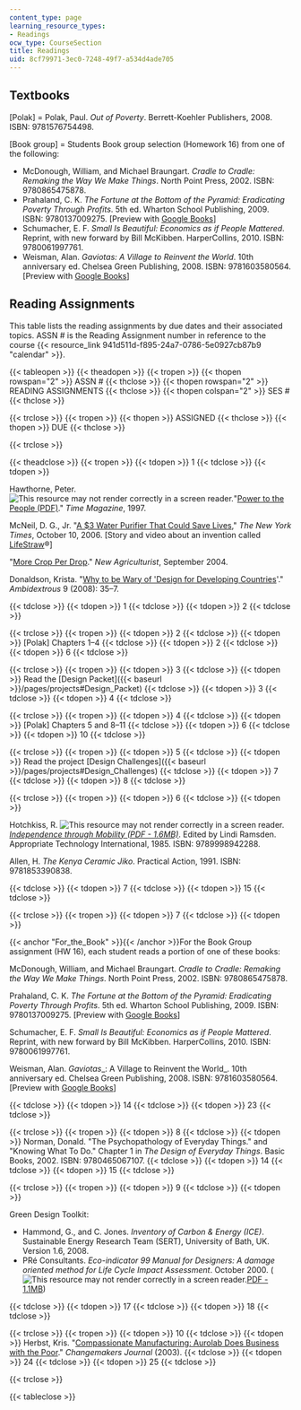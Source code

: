 ```yaml
---
content_type: page
learning_resource_types:
- Readings
ocw_type: CourseSection
title: Readings
uid: 8cf79971-3ec0-7248-49f7-a534d4ade705
---
```


Textbooks
---------

\[Polak\] = Polak, Paul. _Out of Poverty_. Berrett-Koehler Publishers, 2008. ISBN: 9781576754498.

\[Book group\] = Students Book group selection (Homework 16) from one of the following:

*   McDonough, William, and Michael Braungart. _Cradle to Cradle: Remaking the Way We Make Things_. North Point Press, 2002. ISBN: 9780865475878.
*   Prahaland, C. K. _The Fortune at the Bottom of the Pyramid: Eradicating Poverty Through Profits_. 5th ed. Wharton School Publishing, 2009. ISBN: 9780137009275. \[Preview with [Google Books](http://books.google.com/books?id=RPSG4JxAZzYC&pg=PAfrontcover#v=onepage)\]
*   Schumacher, E. F. _Small Is Beautiful: Economics as if People Mattered_. Reprint, with new forward by Bill McKibben. HarperCollins, 2010. ISBN: 9780061997761.
*   Weisman, Alan. _Gaviotas: A Village to Reinvent the World_. 10th anniversary ed. Chelsea Green Publishing, 2008. ISBN: 9781603580564. \[Preview with [Google Books](http://books.google.com/books?id=vWR_LQys4hsC&pg=PAfrontcover#v=onepage)\]

Reading Assignments
-------------------

This table lists the reading assignments by due dates and their associated topics. ASSN # is the Reading Assignment number in reference to the course {{< resource_link 941d511d-f895-24a7-0786-5e0927cb87b9 "calendar" >}}.

{{< tableopen >}}
{{< theadopen >}}
{{< tropen >}}
{{< thopen rowspan="2" >}}
ASSN #
{{< thclose >}}
{{< thopen rowspan="2" >}}
READING ASSIGNMENTS
{{< thclose >}}
{{< thopen colspan="2" >}}
SES #
{{< thclose >}}

{{< trclose >}}
{{< tropen >}}
{{< thopen >}}
ASSIGNED
{{< thclose >}}
{{< thopen >}}
DUE
{{< thclose >}}

{{< trclose >}}

{{< theadclose >}}
{{< tropen >}}
{{< tdopen >}}
1
{{< tdclose >}}
{{< tdopen >}}


Hawthorne, Peter. ![This resource may not render correctly in a screen reader.](/images/inacessible.gif)"[Power to the People (PDF)](http://www.its.caltech.edu/~e105/readings/power-to-the-people.pdf)." _Time Magazine_, 1997.

McNeil, D. G., Jr. "[A $3 Water Purifier That Could Save Lives](http://www.nytimes.com/2006/10/10/science/10find.html)," _The New York Times_, October 10, 2006. \[Story and video about an invention called [LifeStraw](http://www.vestergaard-frandsen.com/lifestraw)®\]

"[More Crop Per Drop](http://www.new-ag.info/en/focus/focusItem.php?a=1300)." _New Agriculturist_, September 2004.

Donaldson, Krista. "[Why to be Wary of 'Design for Developing Countries](http://online.fliphtml5.com/uccc/lguq/#p=1)'." _Ambidextrous_ 9 (2008): 35–7. 


{{< tdclose >}}
{{< tdopen >}}
1
{{< tdclose >}}
{{< tdopen >}}
2
{{< tdclose >}}

{{< trclose >}}
{{< tropen >}}
{{< tdopen >}}
2
{{< tdclose >}}
{{< tdopen >}}
\[Polak\] Chapters 1–4
{{< tdclose >}}
{{< tdopen >}}
2
{{< tdclose >}}
{{< tdopen >}}
6
{{< tdclose >}}

{{< trclose >}}
{{< tropen >}}
{{< tdopen >}}
3
{{< tdclose >}}
{{< tdopen >}}
Read the [Design Packet]({{< baseurl >}}/pages/projects#Design_Packet)
{{< tdclose >}}
{{< tdopen >}}
3
{{< tdclose >}}
{{< tdopen >}}
4
{{< tdclose >}}

{{< trclose >}}
{{< tropen >}}
{{< tdopen >}}
4
{{< tdclose >}}
{{< tdopen >}}
\[Polak\] Chapters 5 and 8–11
{{< tdclose >}}
{{< tdopen >}}
6
{{< tdclose >}}
{{< tdopen >}}
10
{{< tdclose >}}

{{< trclose >}}
{{< tropen >}}
{{< tdopen >}}
5
{{< tdclose >}}
{{< tdopen >}}
Read the project [Design Challenges]({{< baseurl >}}/pages/projects#Design_Challenges)
{{< tdclose >}}
{{< tdopen >}}
7
{{< tdclose >}}
{{< tdopen >}}
8
{{< tdclose >}}

{{< trclose >}}
{{< tropen >}}
{{< tdopen >}}
6
{{< tdclose >}}
{{< tdopen >}}


Hotchkiss, R. ![This resource may not render correctly in a screen reader.](/images/inacessible.gif)[_Independence through Mobility (PDF - 1.6MB)_](http://web.mit.edu/sp.784/www/DOCUMENTS/Independence%20through%20Mobility%20-%20Entire%20Document.pdf). Edited by Lindi Ramsden. Appropriate Technology International, 1985. ISBN: 9789998942288.

Allen, H. _The Kenya Ceramic Jiko_. Practical Action, 1991. ISBN: 9781853390838.


{{< tdclose >}}
{{< tdopen >}}
7
{{< tdclose >}}
{{< tdopen >}}
15
{{< tdclose >}}

{{< trclose >}}
{{< tropen >}}
{{< tdopen >}}
7
{{< tdclose >}}
{{< tdopen >}}


{{< anchor "For_the_Book" >}}{{< /anchor >}}For the Book Group assignment (HW 16), each student reads a portion of one of these books:

McDonough, William, and Michael Braungart. _Cradle to Cradle: Remaking the Way We Make Things_. North Point Press, 2002. ISBN: 9780865475878.

Prahaland, C. K. _The Fortune at the Bottom of the Pyramid: Eradicating Poverty Through Profits_. 5th ed. Wharton School Publishing, 2009. ISBN: 9780137009275. \[Preview with [Google Books](http://books.google.com/books?id=RPSG4JxAZzYC&pg=PAfrontcover#v=onepage)\]

Schumacher, E. F. _Small Is Beautiful: Economics as if People Mattered_. Reprint, with new forward by Bill McKibben. HarperCollins, 2010. ISBN: 9780061997761.

Weisman, Alan. _Gaviotas__: A Village to Reinvent the World_. 10th anniversary ed. Chelsea Green Publishing, 2008. ISBN: 9781603580564. \[Preview with [Google Books](http://books.google.com/books?id=vWR_LQys4hsC&pg=PAfrontcover#v=onepage)\]


{{< tdclose >}}
{{< tdopen >}}
14
{{< tdclose >}}
{{< tdopen >}}
23
{{< tdclose >}}

{{< trclose >}}
{{< tropen >}}
{{< tdopen >}}
8
{{< tdclose >}}
{{< tdopen >}}
Norman, Donald. "The Psychopathology of Everyday Things." and "Knowing What To Do." Chapter 1 in _The Design of Everyday Things_. Basic Books, 2002. ISBN: 9780465067107.
{{< tdclose >}}
{{< tdopen >}}
14
{{< tdclose >}}
{{< tdopen >}}
15
{{< tdclose >}}

{{< trclose >}}
{{< tropen >}}
{{< tdopen >}}
9
{{< tdclose >}}
{{< tdopen >}}


Green Design Toolkit:

*   Hammond, G., and C. Jones. _Inventory of Carbon & Energy (ICE)_. Sustainable Energy Research Team (SERT), University of Bath, UK. Version 1.6, 2008.
*   PRé Consultants. _Eco-indicator 99 Manual for Designers: A damage oriented method for Life Cycle Impact Assessment_. October 2000. (![This resource may not render correctly in a screen reader.](/images/inacessible.gif)[PDF - 1.1MB](https://www.pre-sustainability.com/legacy/download/EI99_Manual.pdf))


{{< tdclose >}}
{{< tdopen >}}
17
{{< tdclose >}}
{{< tdopen >}}
18
{{< tdclose >}}

{{< trclose >}}
{{< tropen >}}
{{< tdopen >}}
10
{{< tdclose >}}
{{< tdopen >}}
Herbst, Kris. "[Compassionate Manufacturing: Aurolab Does Business with the Poor](http://caseplace.org/d.asp?d=2489)." _Changemakers Journal_ (2003).
{{< tdclose >}}
{{< tdopen >}}
24
{{< tdclose >}}
{{< tdopen >}}
25
{{< tdclose >}}

{{< trclose >}}

{{< tableclose >}}